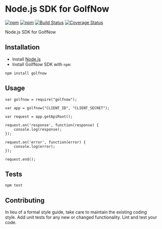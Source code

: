Node.js SDK for GolfNow
=======================
[![npm](https://img.shields.io/npm/v/golfnow.svg)]() [![npm](https://img.shields.io/npm/dt/golfnow.svg)]() [![Build Status](https://travis-ci.org/aleplusplus/golfnow-node-js.svg?branch=master)](https://travis-ci.org/aleplusplus/golfnow-node-js) [![Coverage Status](https://coveralls.io/repos/github/aleplusplus/golfnow-node-js/badge.svg?branch=master)](https://coveralls.io/github/aleplusplus/golfnow-node-js?branch=master)


Node.js SDK for GolfNow

## Installation

* Install [Node.js](https://nodejs.org/)
* Install GolfNow SDK with `npm`:

`npm install golfnow`


## Usage

    var golfnow = require("golfnow");
    
    var app = golfnow("CLIENT_ID", "CLIENT_SECRET");
    
    var request = app.getApiRoot();
    
    request.on('response', function(response) {
        console.log(response);
    });
    
    request.on('error', function(error) {
        console.log(error);
    });
    
    request.end();

## Tests

  `npm test`

## Contributing

In lieu of a formal style guide, take care to maintain the existing coding style. Add unit tests for any new or changed functionality. Lint and test your code.